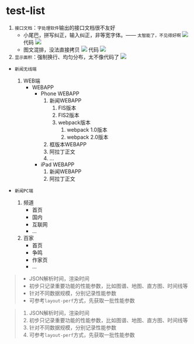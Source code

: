 # test-list

1. `接口文档`：`字处理软件`输出的接口文档很不友好
    * 小尾巴，拼写纠正，输入纠正，非等宽字体。—— `太智能了，不见得好啊`
        <img src="./img/code-in-word.png">
            代码 <img src="./img/code-in-word.png">
    * 图文混排，没法直接拷贝
        <img src="./img/code-in-word-2.png">
            代码 <img src="./img/code-in-word-2.png">
2. `显示面积`：强制换行、均匀分布，太不像代码了
    <img src="./img/line-wrap.png">



* `新闻无线端`
    1. WEB端
        * WEBAPP
            * Phone WEBAPP
                1. 新闻WEBAPP
                    1. FIS版本
                    2. FIS2版本
                    3. webpack版本
                        1. webpack 1.0版本
                        2. webpack 2.0版本
                2. 框版本WEBAPP
                3. 阿拉丁正文
                4. ...
            * iPad WEBAPP
                1. 新闻WEBAPP
                2. 阿拉丁正文

* `新闻PC端`
    1. 频道
        * 首页
        * 国内
        * 互联网
        * ...
    2. 百家
        * 首页
        * 争鸣
        * 作家页
        * ...


> * JSON解析时间，渲染时间
> * 初步只记录重要功能的性能参数，比如图谱、地图、直方图、时间线等
> * 针对不同数据规模，分别记录性能参数
> * 可参考`layout-perf`方式，先获取一批性能参数


> 1. JSON解析时间，渲染时间
> 1. 初步只记录重要功能的性能参数，比如图谱、地图、直方图、时间线等
> 1. 针对不同数据规模，分别记录性能参数
> 1. 可参考`layout-perf`方式，先获取一批性能参数




